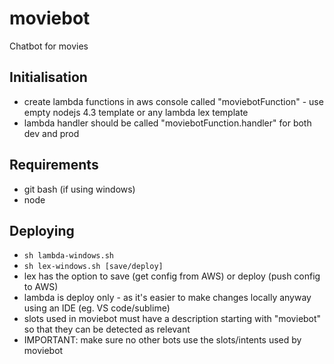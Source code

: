 # moviebot
Chatbot for movies

## Initialisation

- create lambda functions in aws console called "moviebotFunction" - use empty nodejs 4.3 template or any lambda lex template
- lambda handler should be called "moviebotFunction.handler" for both dev and prod

## Requirements
- git bash (if using windows)
- node

## Deploying
- `sh lambda-windows.sh`
- `sh lex-windows.sh [save/deploy]`
- lex has the option to save (get config from AWS) or deploy (push config to AWS)
- lambda is deploy only - as it's easier to make changes locally anyway using an IDE (eg. VS code/sublime)
- slots used in moviebot must have a description starting with "moviebot" so that they can be detected as relevant
- IMPORTANT: make sure no other bots use the slots/intents used by moviebot